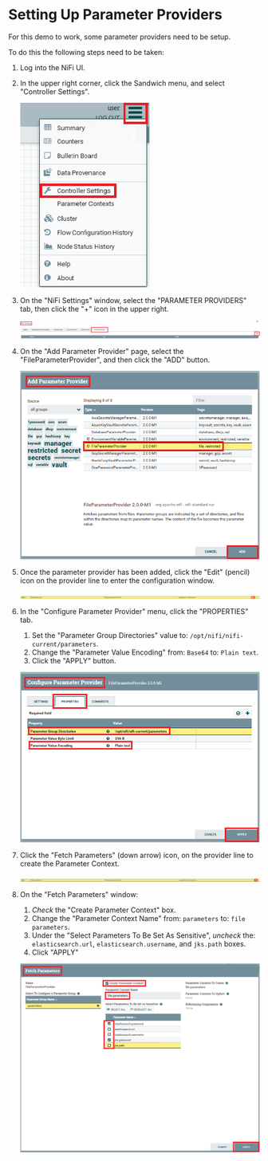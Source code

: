 # Setting Up Parameter Providers

For this demo to work, some parameter providers need to be setup.

To do this the following steps need to be taken:

1. Log into the NiFi UI.
2. In the upper right corner, click the Sandwich menu, and select "Controller Settings".

   ![controller-settings.png](screenshots/controller-settings.png)
3. On the "NiFi Settings" window, select the "PARAMETER PROVIDERS" tab, then click the "+" icon in the upper right.

   ![add-param-provider.png](screenshots/add-param-provider.png)
4. On the "Add Parameter Provider" page, select the "FileParameterProvider", and then click the "ADD" button.

   ![add-file-param-provider.png](screenshots/add-file-param-provider.png)
5. Once the parameter provider has been added, click the "Edit" (pencil) icon on the provider line to enter the
   configuration window.

   ![pencil-icon.png](screenshots/pencil-icon.png)
6. In the "Configure Parameter Provider" menu, click the "PROPERTIES" tab.
    1. Set the "Parameter Group Directories" value to: `/opt/nifi/nifi-current/parameters`.
    2. Change the "Parameter Value Encoding" from: `Base64` to: `Plain text`.
    3. Click the "APPLY" button.

   ![config-file-param-provider.png](screenshots/config-file-param-provider.png)
7. Click the "Fetch Parameters" (down arrow) icon, on the provider line to create the Parameter Context.

   ![fetch-params-icon.png](screenshots/fetch-params-icon.png)
8. On the "Fetch Parameters" window:
    1. _Check_ the "Create Parameter Context" box.
    2. Change the "Parameter Context Name" from: `parameters` to: `file parameters`.
    3. Under the "Select Parameters To Be Set As Sensitive", _uncheck_
       the: `elasticsearch.url`, `elasticsearch.username`, and `jks.path` boxes.
    4. Click "APPLY"

   ![fetch-parameters.png](screenshots/fetch-parameters.png)
